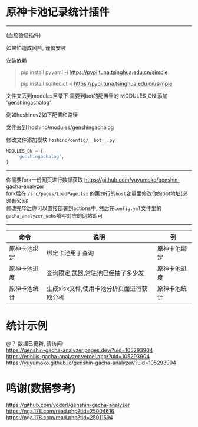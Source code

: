 # 原神卡池记录统计插件

---
(血统验证插件)<br>

如果怕造成风险, 谨慎安装

安装依赖
> pip install pyyaml -i https://pypi.tuna.tsinghua.edu.cn/simple
>
> pip install sqlitedict -i https://pypi.tuna.tsinghua.edu.cn/simple


文件夹丢到modules目录下 需要到bot的配置里的 MODULES_ON 添加 'genshingachalog'

例如hoshinov2如下配置和路径

文件丢到 hoshino/modules/genshingachalog

修改文件添加模块 `hoshino/config/__bot__.py`

```python
MODULES_ON = {
    'genshingachalog',
}
```

---

你需要fork一份网页进行数据获取 https://github.com/yuyumoko/genshin-gacha-analyzer  <br>
fork后在 `/src/pages/LoadPage.tsx` 的第`28`行的`host`变量里修改你的bot地址(必须有公网)<br>
修改完毕后你可以直接部署到actions中, 然后在`config.yml`文件里的 `gacha_analyzer_webs`填写对应的网站即可<br>

---

命令  | 说明 | 例
------------- | ------------- | -------------
原神卡池绑定  | 绑定卡池用于查询 | 原神卡池绑定
原神卡池进度  | 查询限定,武器,常驻池已经抽了多少发 | 原神卡池进度
原神卡池统计  | 生成xlsx文件,使用卡池分析页面进行获取分析 | 原神卡池统计

# 统计示例

@？  数据已更新, 请访问: <br>
https://genshin-gacha-analyzer.pages.dev/?uid=105293904 <br>
https://erinilis-gacha-analyzer.vercel.app/?uid=105293904 <br>
https://yuyumoko.github.io/genshin-gacha-analyzer/?uid=105293904 <br>

# 鸣谢(数据参考)

https://github.com/voderl/genshin-gacha-analyzer <br>
https://nga.178.com/read.php?tid=25004616 <br>
https://nga.178.com/read.php?tid=25011594

